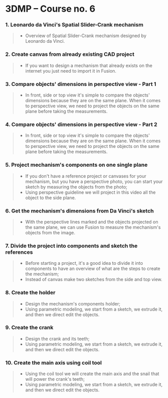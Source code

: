 # 3DMP – Course no. 6

### 1. Leonardo da Vinci's Spatial Slider-Crank mechanism
> - Overview of Spatial Slider-Crank mechanism designed by Leonardo da Vinci.
### 2. Create canvas from already existing CAD project
> - If you want to design a mechanism that already exists on the internet you just need to import it in Fusion.
### 3. Compare objects' dimensions in perspective view - Part 1
> - In front, side or top view it's simple to compare the objects' dimensions because they are on the same plane. When it comes to perspective view, we need to project the objects on the same plane before taking the measurements.
### 4. Compare objects' dimensions in perspective view - Part 2
> - In front, side or top view it's simple to compare the objects' dimensions because they are on the same plane. When it comes to perspective view, we need to project the objects on the same plane before taking the measurements.
### 5. Project mechanism's components on one single plane
> - If you don't have a reference project or canvases for your mechanism, but you have a perspective photo, you can start your sketch by measuring the objects from the photo;
> - Using perspective guideline we will project in this video all the object to the side plane.
### 6. Get the mechanism's dimensions from Da Vinci's sketch
> - With the perspective lines marked and the objects projected on the same plane, we can use Fusion to measure the mechanism's objects from the image.
### 7. Divide the project into components and sketch the references
> - Before starting a project, it's a good idea to divide it into components to have an overview of what are the steps to create the mechanism;
> - Instead of canvas make two sketches from the side and top view.
### 8. Create the holder
> - Design the mechanism's components holder;
> - Using parametric modeling, we start from a sketch, we extrude it, and then we direct edit the objects.
### 9. Create the crank
> - Design the crank and its teeth;
> - Using parametric modeling, we start from a sketch, we extrude it, and then we direct edit the objects.
### 10. Create the main axis using coil tool
> - Using the coil tool we will create the main axis and the snail that will power the crank's teeth;
> - Using parametric modeling, we start from a sketch, we extrude it, and then we direct edit the objects.
